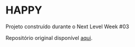 # HAPPY

Projeto construído durante o Next Level Week #03

Repositório original disponível [aqui](https://github.com/rocketseat-education/nlw-03-omnistack).
